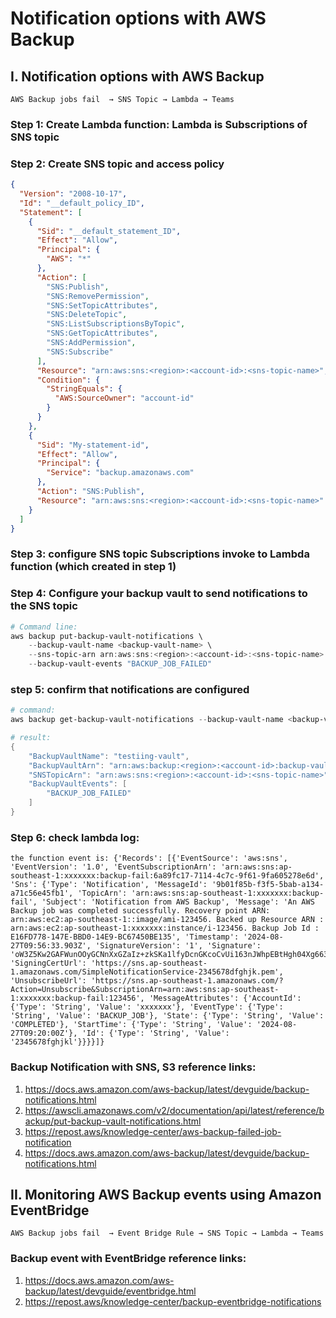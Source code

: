 # Notification options with AWS Backup

## I. Notification options with AWS Backup
```
AWS Backup jobs fail  → SNS Topic → Lambda → Teams
```
### Step 1: Create Lambda function: Lambda is Subscriptions of SNS topic  

### Step 2: Create SNS topic and access policy
```json
{
  "Version": "2008-10-17",
  "Id": "__default_policy_ID",
  "Statement": [
    {
      "Sid": "__default_statement_ID",
      "Effect": "Allow",
      "Principal": {
        "AWS": "*"
      },
      "Action": [
        "SNS:Publish",
        "SNS:RemovePermission",
        "SNS:SetTopicAttributes",
        "SNS:DeleteTopic",
        "SNS:ListSubscriptionsByTopic",
        "SNS:GetTopicAttributes",
        "SNS:AddPermission",
        "SNS:Subscribe"
      ],
      "Resource": "arn:aws:sns:<region>:<account-id>:<sns-topic-name>",
      "Condition": {
        "StringEquals": {
          "AWS:SourceOwner": "account-id"
        }
      }
    },
    {
      "Sid": "My-statement-id",
      "Effect": "Allow",
      "Principal": {
        "Service": "backup.amazonaws.com"
      },
      "Action": "SNS:Publish",
      "Resource": "arn:aws:sns:<region>:<account-id>:<sns-topic-name>"
    }
  ]
}
```

### Step 3: configure SNS topic Subscriptions invoke to Lambda function (which created in step 1)

### Step 4: Configure your backup vault to send notifications to the SNS topic
```powershell
# Command line:
aws backup put-backup-vault-notifications \
    --backup-vault-name <backup-vault-name> \
    --sns-topic-arn arn:aws:sns:<region>:<account-id>:<sns-topic-name> \
    --backup-vault-events "BACKUP_JOB_FAILED"
```

### step 5: confirm that notifications are configured
```powershell
# command:
aws backup get-backup-vault-notifications --backup-vault-name <backup-vault-name>

# result:
{
    "BackupVaultName": "testiing-vault",
    "BackupVaultArn": "arn:aws:backup:<region>:<account-id>:backup-vault:<backup-vault-name>",
    "SNSTopicArn": "arn:aws:sns:<region>:<account-id>:<sns-topic-name>",
    "BackupVaultEvents": [
        "BACKUP_JOB_FAILED"
    ]
}
```

### Step 6: check lambda log:
```
the function event is: {'Records': [{'EventSource': 'aws:sns', 'EventVersion': '1.0', 'EventSubscriptionArn': 'arn:aws:sns:ap-southeast-1:xxxxxxx:backup-fail:6a89fc17-7114-4c7c-9f61-9fa605278e6d', 'Sns': {'Type': 'Notification', 'MessageId': '9b01f85b-f3f5-5bab-a134-a71c56e45fb1', 'TopicArn': 'arn:aws:sns:ap-southeast-1:xxxxxxx:backup-fail', 'Subject': 'Notification from AWS Backup', 'Message': 'An AWS Backup job was completed successfully. Recovery point ARN: arn:aws:ec2:ap-southeast-1::image/ami-123456. Backed up Resource ARN : arn:aws:ec2:ap-southeast-1:xxxxxxx:instance/i-123456. Backup Job Id : E16FD778-147E-BBD0-14E9-BC67450BE135', 'Timestamp': '2024-08-27T09:56:33.903Z', 'SignatureVersion': '1', 'Signature': 'oW3Z5Kw2GAFWunOOyGCNnXxGZaIz+zkSKa1lfyDcnGKcoCvUi163nJWhpEBtHgh04Xg663wwtu3zmsbepfkKoiVz2701/18PC0GAaTbaVImt44+udhT5HWlAo/Bgrt7U+BBLP3yUeZbmqQ9VAvsOf5O0unDTQZuIfswo9deHPKKB3MglAOyj8z8UEWskWHqQDotJZslQImUcR8yQqyGf0PPesVc+7yiGM4IYDvzgr0leMzKWL+i5hDlk45oZRBGE154818Mgc4V9hlRWWPLM/cPan2lQAjRvxl5nhqwo0OhLZs9FOfqipiVHod/YO7uPEhxoxTLi2BBF1hx/d+y4uw==', 'SigningCertUrl': 'https://sns.ap-southeast-1.amazonaws.com/SimpleNotificationService-2345678dfghjk.pem', 'UnsubscribeUrl': 'https://sns.ap-southeast-1.amazonaws.com/?Action=Unsubscribe&SubscriptionArn=arn:aws:sns:ap-southeast-1:xxxxxxx:backup-fail:123456', 'MessageAttributes': {'AccountId': {'Type': 'String', 'Value': 'xxxxxxx'}, 'EventType': {'Type': 'String', 'Value': 'BACKUP_JOB'}, 'State': {'Type': 'String', 'Value': 'COMPLETED'}, 'StartTime': {'Type': 'String', 'Value': '2024-08-27T09:20:00Z'}, 'Id': {'Type': 'String', 'Value': '2345678fghjkl'}}}}]}
```

### Backup Notification with SNS, S3 reference links:
1. https://docs.aws.amazon.com/aws-backup/latest/devguide/backup-notifications.html
2. https://awscli.amazonaws.com/v2/documentation/api/latest/reference/backup/put-backup-vault-notifications.html
3. https://repost.aws/knowledge-center/aws-backup-failed-job-notification
4. https://docs.aws.amazon.com/aws-backup/latest/devguide/backup-notifications.html

## II. Monitoring AWS Backup events using Amazon EventBridge
```
AWS Backup jobs fail  → Event Bridge Rule → SNS Topic → Lambda → Teams
```

### Backup event with EventBridge reference links:
1. https://docs.aws.amazon.com/aws-backup/latest/devguide/eventbridge.html
2. https://repost.aws/knowledge-center/backup-eventbridge-notifications